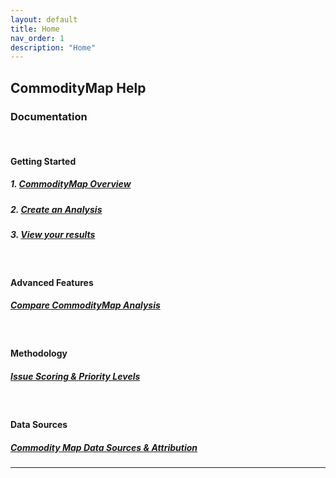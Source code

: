 ```yaml
---
layout: default
title: Home
nav_order: 1
description: "Home"
---
```

<!-- The syntax above must appear in each markdown file. nav_ord means navigation order. For the Jekyll theme we are using, Just the Docs, each markdown page will increment the nav_order so that the left side navigation in the final rendered HTML will be in the order you have dictated.
https://just-the-docs.com/docs/navigation-structure/#ordering-pages
 -->

## CommodityMap Help
### Documentation
<br>

#### Getting Started
##### 1. [CommodityMap Overview](Overview.md)
##### 2. [Create an Analysis](CreatingAnalysisYourCommodities.md)
##### 3. [View your results](ViewingYourCommodityMapAnalysis.md)


<br>

#### Advanced Features
##### [Compare CommodityMap Analysis](ComparingCommodityMapAnalyses.md)
<br>

#### Methodology
##### [Issue Scoring & Priority Levels](IssueScoringPriorityLevels.md)
<!--- 
#### 2. [Recommendation Scoring](RecommendationScoring.md)
--->
<br>

#### Data Sources
##### [Commodity Map Data Sources & Attribution](CMDataSourcesAttribution.md)
---